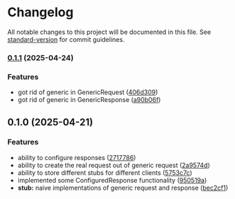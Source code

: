 # Changelog

All notable changes to this project will be documented in this file. See [standard-version](https://github.com/conventional-changelog/standard-version) for commit guidelines.

### [0.1.1](https://github.com/Decision-Driven-Development/testable-io/compare/v0.1.0...v0.1.1) (2025-04-24)


### Features

* got rid of generic in GenericRequest ([406d309](https://github.com/Decision-Driven-Development/testable-io/commit/406d309510719865ccc174c8815f9d1ddbb6a641))
* got rid of generic in GenericResponse ([a90b06f](https://github.com/Decision-Driven-Development/testable-io/commit/a90b06fbf450db2513428ab5e203d7f1c5b007b7))

## 0.1.0 (2025-04-21)


### Features

* ability to configure responses ([2717786](https://github.com/Decision-Driven-Development/testable-io/commit/2717786e0699eabb23ca5bf050ab6d758d2cfcef))
* ability to create the real request out of generic request ([2a9574d](https://github.com/Decision-Driven-Development/testable-io/commit/2a9574da151656464e4e02bb458324e004f89747))
* ability to store different stubs for different clients ([5753c7c](https://github.com/Decision-Driven-Development/testable-io/commit/5753c7ca6b576994f5add1abd7eb0bf1f0208602))
* implemented some ConfiguredResponse functionality ([950519a](https://github.com/Decision-Driven-Development/testable-io/commit/950519af381974ce5b61f120ea9cd3e260114204))
* **stub:** naive implementations of generic request and response ([bec2cf1](https://github.com/Decision-Driven-Development/testable-io/commit/bec2cf134809b068554fd7404fedaff9feabf600))
